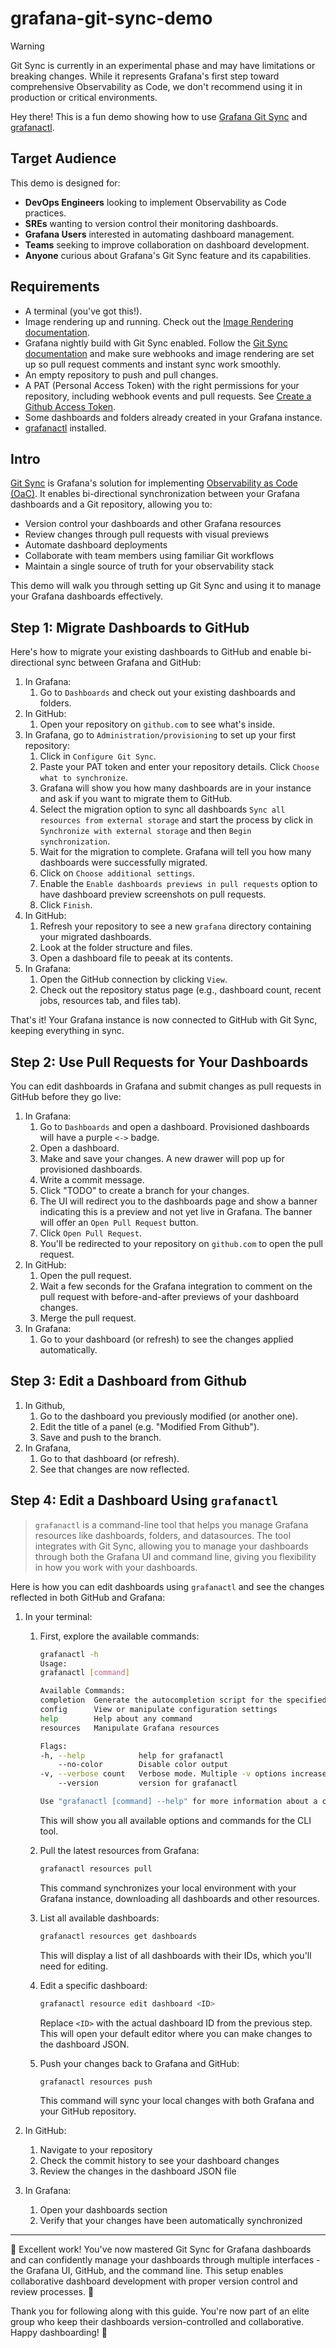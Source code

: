# grafana-git-sync-demo

> [!WARNING]
> Git Sync is currently in an experimental phase and may have limitations or breaking changes. While it represents Grafana's first step toward comprehensive Observability as Code, we don't recommend using it in production or critical environments.

Hey there! This is a fun demo showing how to use [Grafana Git Sync](https://grafana.com/docs/grafana/latest/observability-as-code/provision-resources/git-sync-setup/) and [grafanactl](https://github.com/grafana/grafanactl).

## Target Audience

This demo is designed for:
- **DevOps Engineers** looking to implement Observability as Code practices.
- **SREs** wanting to version control their monitoring dashboards.
- **Grafana Users** interested in automating dashboard management.
- **Teams** seeking to improve collaboration on dashboard development.
- **Anyone** curious about Grafana's Git Sync feature and its capabilities.

## Requirements

- A terminal (you've got this!).
- Image rendering up and running. Check out the [Image Rendering documentation](https://grafana.com/docs/grafana/latest/setup-grafana/image-rendering/).
- Grafana nightly build with Git Sync enabled. Follow the [Git Sync documentation](https://grafana.com/docs/grafana/latest/observability-as-code/provision-resources/git-sync-setup/) and make sure webhooks and image rendering are set up so pull request comments and instant sync work smoothly.
- An empty repository to push and pull changes.
- A PAT (Personal Access Token) with the right permissions for your repository, including webhook events and pull requests. See [Create a Github Access Token](https://grafana.com/docs/grafana/latest/observability-as-code/provision-resources/git-sync-setup/#create-a-github-access-token).
- Some dashboards and folders already created in your Grafana instance.
- [grafanactl](https://grafana.github.io/grafanactl/installation/) installed.

## Intro


[Git Sync](https://grafana.com/docs/grafana/latest/observability-as-code/provision-resources/) is Grafana's solution for implementing [Observability as Code (OaC)](https://grafana.com/docs/grafana/latest/observability-as-code/). It enables bi-directional synchronization between your Grafana dashboards and a Git repository, allowing you to:

- Version control your dashboards and other Grafana resources
- Review changes through pull requests with visual previews
- Automate dashboard deployments
- Collaborate with team members using familiar Git workflows
- Maintain a single source of truth for your observability stack

This demo will walk you through setting up Git Sync and using it to manage your Grafana dashboards effectively.

## Step 1: Migrate Dashboards to GitHub

Here's how to migrate your existing dashboards to GitHub and enable bi-directional sync between Grafana and GitHub:

1. In Grafana:
    1. Go to `Dashboards` and check out your existing dashboards and folders.
1. In GitHub:
    1. Open your repository on `github.com` to see what's inside.
1. In Grafana, go to `Administration/provisioning` to set up your first repository:
    1. Click in `Configure Git Sync`.
    1. Paste your PAT token and enter your repository details. Click `Choose what to synchronize`.
    1. Grafana will show you how many dashboards are in your instance and ask if you want to migrate them to GitHub.
    1. Select the migration option to sync all dashboards `Sync all resources from external storage` and start the process by click in `Synchronize with external storage` and then `Begin synchronization`.
    1. Wait for the migration to complete. Grafana will tell you how many dashboards were successfully migrated.
    1. Click on `Choose additional settings`.
    1. Enable the `Enable dashboards previews in pull requests` option to have dashboard preview screenshots on pull requests.
    1. Click `Finish`.
1. In GitHub:
    1. Refresh your repository to see a new `grafana` directory containing your migrated dashboards.
    1. Look at the folder structure and files.
    1. Open a dashboard file to peeak at its contents.
1. In Grafana:
    1. Open the GitHub connection by clicking `View`.
    1. Check out the repository status page (e.g., dashboard count, recent jobs, resources tab, and files tab).

That's it! Your Grafana instance is now connected to GitHub with Git Sync, keeping everything in sync.

## Step 2: Use Pull Requests for Your Dashboards

You can edit dashboards in Grafana and submit changes as pull requests in GitHub before they go live:

1. In Grafana:
    1. Go to `Dashboards` and open a dashboard. Provisioned dashboards will have a purple `<->` badge.
    1. Open a dashboard.
    1. Make and save your changes. A new drawer will pop up for provisioned dashboards.
    1. Write a commit message.
    1. Click "TODO" to create a branch for your changes.
    1. The UI will redirect you to the dashboards page and show a banner indicating this is a preview and not yet live in Grafana. The banner will offer an `Open Pull Request` button.
    1. Click `Open Pull Request`.
    1. You'll be redirected to your repository on `github.com` to open the pull request.
1. In GitHub:
    1. Open the pull request.
    1. Wait a few seconds for the Grafana integration to comment on the pull request with before-and-after previews of your dashboard changes.
    1. Merge the pull request.
1. In Grafana:
    1. Go to your dashboard (or refresh) to see the changes applied automatically.

## Step 3: Edit a Dashboard from Github

1. In Github, 
    1. Go to the dashboard you previously modified (or another one). 
    1. Edit the title of a panel (e.g. "Modified From Github"). 
    1. Save and push to the branch. 
1. In Grafana, 
    1. Go to that dashboard (or refresh).
    1. See that changes are now reflected.

## Step 4: Edit a Dashboard Using `grafanactl`

> `grafanactl` is a command-line tool that helps you manage Grafana resources like dashboards, folders, and datasources. The tool integrates with Git Sync, allowing you to manage your dashboards through both the Grafana UI and command line, giving you flexibility in how you work with your dashboards.

Here is how you can edit dashboards using `grafanactl` and see the changes reflected in both GitHub and Grafana:

1. In your terminal:
    1. First, explore the available commands:
        ```bash
        grafanactl -h
        Usage:
        grafanactl [command]

        Available Commands:
        completion  Generate the autocompletion script for the specified shell
        config      View or manipulate configuration settings
        help        Help about any command
        resources   Manipulate Grafana resources

        Flags:
        -h, --help            help for grafanactl
            --no-color        Disable color output
        -v, --verbose count   Verbose mode. Multiple -v options increase the verbosity (maximum: 3).
            --version         version for grafanactl

        Use "grafanactl [command] --help" for more information about a command.

        ```
        This will show you all available options and commands for the CLI tool.

    1. Pull the latest resources from Grafana:
        ```bash
        grafanactl resources pull
        ```
        This command synchronizes your local environment with your Grafana instance, downloading all dashboards and other resources.

    1. List all available dashboards:
        ```bash
        grafanactl resources get dashboards
        ```
        This will display a list of all dashboards with their IDs, which you'll need for editing.

    1. Edit a specific dashboard:
        ```bash
        grafanactl resource edit dashboard <ID>
        ```
        Replace `<ID>` with the actual dashboard ID from the previous step. This will open your default editor where you can make changes to the dashboard JSON.

    1. Push your changes back to Grafana and GitHub:
        ```bash
        grafanactl resources push
        ```
        This command will sync your local changes with both Grafana and your GitHub repository.

1. In GitHub:
    1. Navigate to your repository
    1. Check the commit history to see your dashboard changes
    1. Review the changes in the dashboard JSON file

1. In Grafana:
    1. Open your dashboards section
    1. Verify that your changes have been automatically synchronized


---

🎉 Excellent work! You've now mastered Git Sync for Grafana dashboards and can confidently manage your dashboards through multiple interfaces - the Grafana UI, GitHub, and the command line. This setup enables collaborative dashboard development with proper version control and review processes. 🎉

Thank you for following along with this guide. You're now part of an elite group who keep their dashboards version-controlled and collaborative. Happy dashboarding! 🚀

